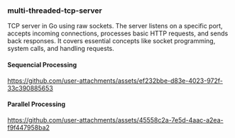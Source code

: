 ### multi-threaded-tcp-server

TCP server in Go using raw sockets. The server listens on a specific port, accepts incoming connections, processes basic HTTP requests, and sends back responses. It covers essential concepts like socket programming, system calls, and handling requests.

#### Sequencial Processing 


https://github.com/user-attachments/assets/ef232bbe-d83e-4023-972f-33c390885653




#### Parallel Processing 



https://github.com/user-attachments/assets/45558c2a-7e5d-4aac-a2ea-f9f447958ba2






